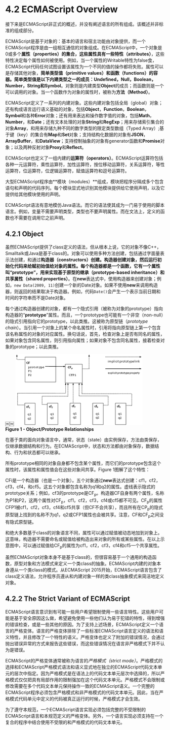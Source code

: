 # 4.2 ECMAScript Overview

接下来是ECMAScript非正式的概述，并没有阐述语言的所有组成。该概述并非标准的组成部分。  

ECMAScript是基于对象的：基本的语言和宿主功能由对象提供，而一个ECMAScript程序是由一组相互通信的对象组成。在ECMAScript中，一个对象是0或多个**属性（properties）**的集合，这些属性具有一些**特性（attributes）**，这些特性决定每个属性如何被使用。例如，当一个属性的Writable特性为false食，ECMAScript代码任何试图设置该属性为一个不同的值的操作都将失败。属性可以是存储其他对象，**简单类型值（primitive values）**和**函数（functions）**的容器。简单类型值是以下内建类型之一的成员：**Undefined**，**Null**，**Boolean**，**Number**，**String**和**Symbol**。对象则是内建类型**Object**的成员；而函数则是一个可以调用的对象。当一个函数作为对象的属性时，被称为**方法（Method）**。  

ECMAScript定义了一系列的内建对象。这些内建对象包括全局（global）对象；还有构成语言运行语义基础的对象，包括**Object**，**Function**，**Boolean**，**Symbol**和各种**Error**对象；还有用来表达和操作数字值的对象，包括**Math**，**Number**，和**Date**；还有文本处理的对象**String**和**RegExp**；用来存储索引集合的对象**Array**，和用来存储九种不同的数字类型的限定类型数组（Typed Array）;基于键（key）的集合有**Map**和**Set**对象；支持结构化数据的对象有**JSON**，**ArrayBuffer**，和**DataView**；支持控制抽象的对象有generator函数和**Promise**对象；以及两种反射对象**Proxy**和**Reflect**。  

ECMAScript也定义了一组内建的**运算符（operators）**。ECMAScript运算符包括各种一元运算符，乘性运算符，加性运算符，按位移动运算符，关系运算符，等性运算符，位运算符，位逻辑运算符，赋值运算符和逗号运算符。  

大型ECMAScript程序由**模块（modules）**组成，模块把程序分隔成多个包含语句和声明的代码序列。每个模块显式地识别其他模块提供给它使用声明，以及它提供给其他模块使用的声明。  

ECMAScript语法有意地模仿Java语法。而它的语法使其成为一门易于使用的脚本语言。例如，变量不需要声明类型，类型也不要声明属性。而在文法上，定义的函数也不需要在调用它之前声明。  

## 4.2.1 Object

虽然ECMAScript提供了class定义的语法，但从根本上说，它的对象不像C++，Smalltalk或Java是基于class的。对象可以使用多种方法创建，包括通过字面量表示法创建，和通过**构造器（constructors）**创建。构造器创建对象，然后运行初始化代码来给赋初始值给对象的属性。每个构造器都是一个函数，它有一个属性叫“**prototype**”，用来实现**基于原型的继承（prototype-based inheritance）**和**共享属性（shared properties）**。在**new**表达式中，使用构造器来创建对象；例如，`new Data(2009, 11)`创建一个新的Date对象。如果不使用**new**来调用构造器，则返回的结果取决于构造器。例如，代码`Date()`会产生一个表示当前日期和时间的字符串而不是Date对象。  

每个通过构造器创建的对象，都有一个隐式引用（被称为对象的prototype）指向构造器的“**prototype**”属性。而且，一个prototype也可能有一个非空（non-null）的隐式引用指向它的prototype，以此类推。这被称为原型链（*prototype chain*）。当引用一个对象上的某个命名属性时，引用将指向原型链上第一个包含该名称属性的对象的对应属性。换句话说，首先，检查对象上是否有同名的属性，如果对象包含同名属性，则引用指向属性；如果对象不包含同名属性，接着检查对象的prototype；以此类推。  
  
￼￼
![Object/Prototype Relationships](res/4_2_figure_1.png)  
**Figure 1 - Object/Prototype Relationships**  

在基于类的面向对象语言中，通常，状态（state）由实例保存，方法由类保存，仅继承数据结构和行为。在ECMAScript中，状态和方法都由对象保存，数据结构、行为和状态都可以继承。  

所有prototype相同的对象自身都不包含某个属性，而它们的prototype包含这个属性时，该属性和属性值会在这些对象间共享。Figure 1图解了这个特性：  

CFi是一个构造器（也是一个对象）。五个对象通过**new**表达式创建：cf1，cf2，cf3，cf4，和cf5。这五个对象都包含名称为q1和q2的属性。虚线表示隐式的prototype关系；例如，cf3的prototype是CF<sub>p</sub>。构造器CF自身有两个属性，名称为P1和P2，这两个属性对CF<sub>p</sub>，cf1，cf2，cf3，cf4或cf5都不可见。CF<sub>p</sub>的属性CFP1被cf1，cf2，cf3，cf4和cf5共享（但CF不会共享），而且所有在CP<sub>p</sub>的隐式原型链上找到的名称不为q1，q2或CFP1属性也会被共享。注意，CF和CF<sub>p</sub>之间没有隐式原型链。  

和绝大多数基于class的对象语言不同，属性可以通过赋值被动态地加到对象上。这意味，构造器不需要命名或赋值给被构造出来对象的所有或某些属性。在以上示意图中，可以通过赋值给CF<sub>p</sub>的属性为cf1，cf2，cf3，cf4和cf5一个共享属性。  

虽然ECMAScript对象本身不是基于class的，但很容易基于一个通用的构造函数，原型对象和方法模式来定义一个类class的抽象。ECMAScript内建的对象本身遵从一个类class的模式。从ECMAScript 2015开始，ECMAScript语言包含了class定义语法，允许程序员遵从和内建对象一样的类class抽象模式来简洁地定义对象。

## 4.2.2 The Strict Variant of ECMAScript

ECMAScript语言意识到有可能一些用户希望限制使用一些语言特性。这些用户可能是基于安全原因这么做，希望避免使用一些他们认为易于犯错的特性，得到增强的错误检查，或是一些其他的原因。为了支持上述场景，ECMAScript定义一个语言的严格变体。语言的严格变体排除了一些标准ECMAScript语言定义的语法和语义特性，并且修改了一个特性的语义。严格变体也定义了附加的错误情况，会通过抛出错误异常的方式来报告这些错误，而这些错误情况在语言非严格模式下并不认为是错误。  

ECMAScript的严格变体通常被称为语言的*严格模式（strict mode）*。严格模式的选择和ECMAScript严格模式语法和语义显式地在独立的ECMAScript代码文本单元的层次中指定。因为严格模式是在语法上的代码文本单元层次中选择的，所以严格模式仅仅把具有局部作用的限制强加在这个代码文本单元。严格模式不会限制或修改需要在多个代码文本单元保持操作一致的ECMAScript语义。一个完整的ECMAScript程序必须包含严格模式和非严格模式的代码文本单元。因此，当在严格模式代码单元中定义的代码被真正运行的时候，严格模式才会生效。  

为了遵守本规范，一个ECMAScript语言实现必须包括完整的不受限制的ECMAScript语言和本规范定义的严格变体。另外，一个语言实现必须支持在一个复合的程序中结合使用不受限的和严格模式的代码文本单元。